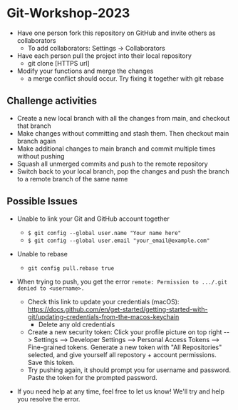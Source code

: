 # Git-Workshop-2023

- Have one person fork this repository on GitHub and invite others as collaborators
  - To add collaborators: Settings → Collaborators
- Have each person pull the project into their local repository
  - git clone [HTTPS url]
- Modify your functions and merge the changes
  - a merge conflict should occur. Try fixing it together with git rebase

## Challenge activities
- Create a new local branch with all the changes from main, and checkout that branch
- Make changes without committing and stash them. Then checkout main branch again
- Make additional changes to main branch and commit multiple times without pushing
- Squash all unmerged commits and push to the remote repository
- Switch back to your local branch, pop the changes and push the branch to a remote branch of the same name

## Possible Issues
- Unable to link your Git and GitHub account together
  - `$ git config --global user.name "Your name here"`
  - `$ git config --global user.email "your_email@example.com"`
- Unable to rebase
  - `git config pull.rebase true`
- When trying to push, you get the error `remote: Permission to .../.git denied to <username>.`
  - Check this link to update your credentials (macOS): https://docs.github.com/en/get-started/getting-started-with-git/updating-credentials-from-the-macos-keychain
     - Delete any old credentials
  - Create a new security token: Click your profile picture on top right --> Settings --> Developer Settings --> Personal Access Tokens --> Fine-grained tokens. Generate a new token with "All Repositories" selected, and give yourself all repostory + account permissions. Save this token.
  - Try pushing again, it should prompt you for username and password. Paste the token for the prompted password.

- If you need help at any time, feel free to let us know! We'll try and help you resolve the error.
